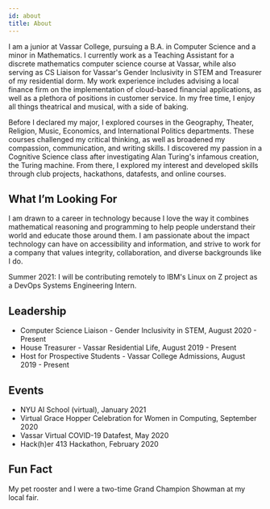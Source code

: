 ```yaml
---
id: about
title: About
---
```


I am a junior at Vassar College, pursuing a B.A. in Computer Science and a minor in Mathematics. I currently work as a Teaching Assistant for a discrete mathematics computer science course at Vassar, while also serving as CS Liaison for Vassar's Gender Inclusivity in STEM and Treasurer of my residential dorm. My work experience includes advising a local finance firm on the implementation of cloud-based financial applications, as well as a plethora of positions in customer service. In my free time, I enjoy all things theatrical and musical, with a side of baking. 

Before I declared my major, I explored courses in the Geography, Theater, Religion, Music, Economics, and International Politics departments. These courses challenged my critical thinking, as well as broadened my compassion, communication, and writing skills. I discovered my passion in a Cognitive Science class after investigating Alan Turing's infamous creation, the Turing machine. From there, I explored my interest and developed skills through club projects, hackathons, datafests, and online courses.


## What I’m Looking For

I am drawn to a career in technology because I love the way it combines mathematical reasoning and programming to help people understand their world and educate those around them. I am passionate about the impact technology can have on accessibility and information, and strive to work for a company that values integrity, collaboration, and diverse backgrounds like I do. 

Summer 2021: I will be contributing remotely to IBM's Linux on Z project as a DevOps Systems Engineering Intern.

## Leadership

- Computer Science Liaison - Gender Inclusivity in STEM, August 2020 - Present
- House Treasurer - Vassar Residential Life, August 2019 - Present
- Host for Prospective Students - Vassar College Admissions, August 2019 - Present

## Events

- NYU AI School (virtual), January 2021
- Virtual Grace Hopper Celebration for Women in Computing, September 2020
- Vassar Virtual COVID-19 Datafest, May 2020
- Hack(h)er 413 Hackathon, February 2020

## Fun Fact
My pet rooster and I were a two-time Grand Champion Showman at my local fair.
